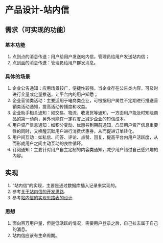 # 产品设计-站内信


## 需求（可实现的功能）

### 基本功能

1. 点到点的消息传送：用户给用户发送站内信，管理员给用户发送站内信；
2. 点到面的消息传送：管理员给用户群发消息。

### 具体的场景

1. 企业公告通知：应用场景较广，便捷性较强，当企业存在公告类内容，可及时进行全量或定量推送，让平台内的用户知悉；
2. 企业营销类活动：主要适用于电商类企业，可根据用户属性不定期进行推送营销类活动通知，提高活动传播度和收益。
3. 企业助手相关通知：如交易、物流、收发货等通知，一方面用户能及时知晓商品的第一动向，另外也能在一定程度上减少企业的短信成本。
4. 用户资产信息通知：如积分变动、优惠券到期前通知，凸显用户资产信息重要性的同时，又唤醒沉默用户进行消费优惠券，从而促进订单转化。
5. 用户间互动：如私信、问答、评论、点赞、回复，提高平台内用户活跃度，从而形成用户之间主动互动的良性循环。
6. 订阅通知：主要针对用户自主定制的内容类通知，减少用户错过自己感兴趣的内容。

## 实现

1. “站内信”的实现，主要是通过数据库插入记录来实现的。
2. 参考[关于站内信的开发思路](https://blog.csdn.net/xiangmingl/article/details/54581026).
3. 参考[站内信的实现思路表的设计](https://www.cnblogs.com/wangjinke/p/4740711.html).

### 思想

1. 面向百万用户量，但是低活跃的情况，需要用户登录之后，自己拉去属于自己的消息。
2. 站内信应该有生命周期。
